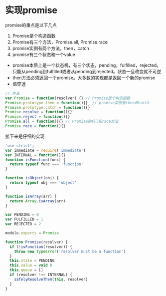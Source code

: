 # 实现promise

promise的重点是以下几点

1. Promise是个构造函数
2. Promise有三个方法，Promise.all, Promise.race
3. promise实例有两个方法，then，catch
4. promise有三个状态和一个value

- promise本质上是一个状态机，有三个状态，pending，fulfilled，rejected。只能从pending到fulfilled或者从pending到rejected。状态一旦改变就不可逆
- then方法必须返回一个promise。大多数的实现都是返回一个新的promise
- 值穿透

```js
// 方法
var Promise = function(resolver) {} // Promise是个构造函数
Promise.prototype.then = function(){}  // promise实例有then和catch
Promise.prototype.catch = function(){}
Promise.resolve = function(){}
Promise.reject = function(){}
Promise.all = function(){} // Promise的all和race方法
Promise.race = function(){}
```

接下来是仔细的实现
```js
'use strict';
var immediate = require('immediate')
var INTERNAL = function(){}
function isFunction(func) {
  return typeof func === 'function'
}

function isObject(obj) {
  return typeof obj === 'object'
}

function isArray(arr) {
  return Array.isArray(arr)
}

var PENDING = 0
var FULFILLED = 1
var REJECTED = 2

module.exports = Promise

function Promise(resolver) {
  if (!isFunction(resolver)) {
    throw new TypeError('resolver must be a function')
  }
  this.state = PENDING
  this.value = void 0
  this.queue = []
  if (resolver !== INTERNAL) {
    safelyResolveThen(this, resolver)
  }
}
```